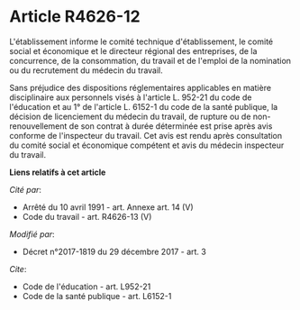 # Article R4626-12

L'établissement informe le comité technique d'établissement, le           comité social et économique et le directeur
régional des entreprises, de la concurrence, de la consommation, du travail et de l'emploi de la nomination ou du recrutement
du médecin du travail. 

Sans préjudice des dispositions réglementaires applicables en matière disciplinaire aux personnels visés à l'article L.
952-21 du code de l'éducation et au 1° de l'article L. 6152-1 du code de la santé publique, la décision de licenciement du
médecin du travail, de rupture ou de non-renouvellement de son contrat à durée déterminée est prise après avis conforme de
l'inspecteur du travail. Cet avis est rendu après consultation du           comité social et économique compétent et avis du
médecin inspecteur du travail.

**Liens relatifs à cet article**

_Cité par_:

  - Arrêté du 10 avril 1991 - art. Annexe art. 14 (V)
  - Code du travail - art. R4626-13 (V)

_Modifié par_:

  - Décret n°2017-1819 du 29 décembre 2017 - art. 3

_Cite_:

  - Code de l'éducation - art. L952-21
  - Code de la santé publique - art. L6152-1
